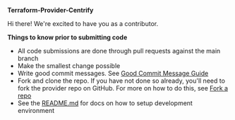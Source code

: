 ﻿**Terraform-Provider-Centrify**

Hi there! We're excited to have you as a contributor.

**Things to know prior to submitting code**

  * All code submissions are done through pull requests against the main branch
  * Make the smallest change possible
  * Write good commit messages. See [Good Commit Message Guide](https://chris.beams.io/posts/git-commit/)
  * Fork and clone the repo. If you have not done so already, you'll need to fork the provider repo on GitHub. For more on how to do this, see [Fork a repo](https://docs.github.com/en/github/getting-started-with-github/fork-a-repo)
  * See the [README.md](./README.md) for docs on how to setup development environment
